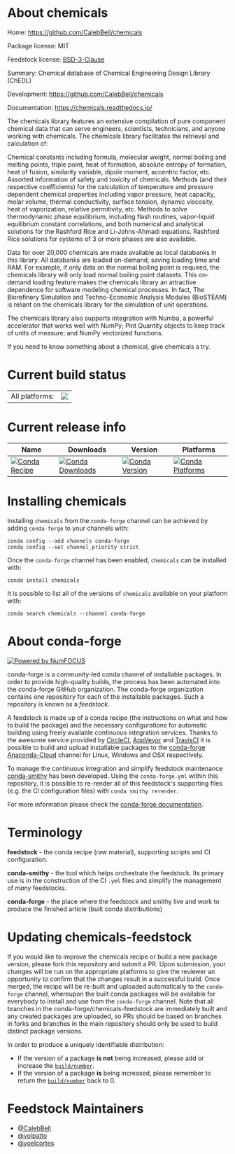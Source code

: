 About chemicals
===============

Home: https://github.com/CalebBell/chemicals

Package license: MIT

Feedstock license: [BSD-3-Clause](https://github.com/conda-forge/chemicals-feedstock/blob/main/LICENSE.txt)

Summary: Chemical database of Chemical Engineering Design Library (ChEDL)

Development: https://github.com/CalebBell/chemicals

Documentation: https://chemicals.readthedocs.io/

The chemicals library features an extensive compilation of pure component chemical data that can serve engineers, scientists, technicians, and anyone working with chemicals. The chemicals library facilitates the retrieval and calculation of:

Chemical constants including formula, molecular weight, normal boiling and melting points, triple point, heat of formation, absolute entropy of formation, heat of fusion, similarity variable, dipole moment, accentric factor, etc.
Assorted information of safety and toxicity of chemicals.
Methods (and their respective coefficients) for the calculation of temperature and pressure dependent chemical properties including vapor pressure, heat capacity, molar volume, thermal conductivity, surface tension, dynamic viscosity, heat of vaporization, relative permitivity, etc.
Methods to solve thermodynamic phase equilibrium, including flash routines, vapor-liquid equilibrium constant correlations, and both numerical and analytical solutions for the Rashford Rice and Li-Johns-Ahmadi equations. Rashford Rice solutions for systems of 3 or more phases are also available.

Data for over 20,000 chemicals are made available as local databanks in this library. All databanks are loaded on-demand, saving loading time and RAM. For example, if only data on the normal boiling point is required, the chemicals library will only load normal boiling point datasets. This on-demand loading feature makes the chemicals library an attractive dependence for software modeling chemical processes. In fact, The Biorefinery Simulation and Techno-Economic Analysis Modules (BioSTEAM) is reliant on the chemicals library for the simulation of unit operations.

The chemicals library also supports integration with Numba, a powerful accelerator that works well with NumPy; Pint Quantity objects to keep track of units of measure; and NumPy vectorized functions.

If you need to know something about a chemical, give chemicals a try.


Current build status
====================


<table><tr><td>All platforms:</td>
    <td>
      <a href="https://dev.azure.com/conda-forge/feedstock-builds/_build/latest?definitionId=10992&branchName=main">
        <img src="https://dev.azure.com/conda-forge/feedstock-builds/_apis/build/status/chemicals-feedstock?branchName=main">
      </a>
    </td>
  </tr>
</table>

Current release info
====================

| Name | Downloads | Version | Platforms |
| --- | --- | --- | --- |
| [![Conda Recipe](https://img.shields.io/badge/recipe-chemicals-green.svg)](https://anaconda.org/conda-forge/chemicals) | [![Conda Downloads](https://img.shields.io/conda/dn/conda-forge/chemicals.svg)](https://anaconda.org/conda-forge/chemicals) | [![Conda Version](https://img.shields.io/conda/vn/conda-forge/chemicals.svg)](https://anaconda.org/conda-forge/chemicals) | [![Conda Platforms](https://img.shields.io/conda/pn/conda-forge/chemicals.svg)](https://anaconda.org/conda-forge/chemicals) |

Installing chemicals
====================

Installing `chemicals` from the `conda-forge` channel can be achieved by adding `conda-forge` to your channels with:

```
conda config --add channels conda-forge
conda config --set channel_priority strict
```

Once the `conda-forge` channel has been enabled, `chemicals` can be installed with:

```
conda install chemicals
```

It is possible to list all of the versions of `chemicals` available on your platform with:

```
conda search chemicals --channel conda-forge
```


About conda-forge
=================

[![Powered by
NumFOCUS](https://img.shields.io/badge/powered%20by-NumFOCUS-orange.svg?style=flat&colorA=E1523D&colorB=007D8A)](https://numfocus.org)

conda-forge is a community-led conda channel of installable packages.
In order to provide high-quality builds, the process has been automated into the
conda-forge GitHub organization. The conda-forge organization contains one repository
for each of the installable packages. Such a repository is known as a *feedstock*.

A feedstock is made up of a conda recipe (the instructions on what and how to build
the package) and the necessary configurations for automatic building using freely
available continuous integration services. Thanks to the awesome service provided by
[CircleCI](https://circleci.com/), [AppVeyor](https://www.appveyor.com/)
and [TravisCI](https://travis-ci.com/) it is possible to build and upload installable
packages to the [conda-forge](https://anaconda.org/conda-forge)
[Anaconda-Cloud](https://anaconda.org/) channel for Linux, Windows and OSX respectively.

To manage the continuous integration and simplify feedstock maintenance
[conda-smithy](https://github.com/conda-forge/conda-smithy) has been developed.
Using the ``conda-forge.yml`` within this repository, it is possible to re-render all of
this feedstock's supporting files (e.g. the CI configuration files) with ``conda smithy rerender``.

For more information please check the [conda-forge documentation](https://conda-forge.org/docs/).

Terminology
===========

**feedstock** - the conda recipe (raw material), supporting scripts and CI configuration.

**conda-smithy** - the tool which helps orchestrate the feedstock.
                   Its primary use is in the construction of the CI ``.yml`` files
                   and simplify the management of *many* feedstocks.

**conda-forge** - the place where the feedstock and smithy live and work to
                  produce the finished article (built conda distributions)


Updating chemicals-feedstock
============================

If you would like to improve the chemicals recipe or build a new
package version, please fork this repository and submit a PR. Upon submission,
your changes will be run on the appropriate platforms to give the reviewer an
opportunity to confirm that the changes result in a successful build. Once
merged, the recipe will be re-built and uploaded automatically to the
`conda-forge` channel, whereupon the built conda packages will be available for
everybody to install and use from the `conda-forge` channel.
Note that all branches in the conda-forge/chemicals-feedstock are
immediately built and any created packages are uploaded, so PRs should be based
on branches in forks and branches in the main repository should only be used to
build distinct package versions.

In order to produce a uniquely identifiable distribution:
 * If the version of a package **is not** being increased, please add or increase
   the [``build/number``](https://docs.conda.io/projects/conda-build/en/latest/resources/define-metadata.html#build-number-and-string).
 * If the version of a package **is** being increased, please remember to return
   the [``build/number``](https://docs.conda.io/projects/conda-build/en/latest/resources/define-metadata.html#build-number-and-string)
   back to 0.

Feedstock Maintainers
=====================

* [@CalebBell](https://github.com/CalebBell/)
* [@volpatto](https://github.com/volpatto/)
* [@yoelcortes](https://github.com/yoelcortes/)


